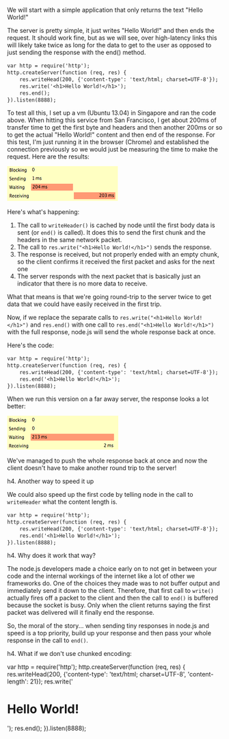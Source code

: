 

We will start with a simple application that only returns the text "Hello World!"

The server is pretty simple, it just writes "Hello World!" and then ends the request. It should work fine, but as we will see, over high-latency links this will likely take twice as long for the data to get to the user as opposed to just sending the response with the end() method.

    var http = require('http');
    http.createServer(function (req, res) { 
        res.writeHead(200, {'content-type': 'text/html; charset=UTF-8'});
        res.write('<h1>Hello World!</h1>');
        res.end();
    }).listen(8888);

To test all this, I set up a vm (Ubuntu 13.04) in Singapore and ran the code above. When hitting this service from San Francisco, I get about 200ms of transfer time to get the first byte and headers and then another 200ms or so to get the actual "Hello World!" content and then end of the response. For this test, I'm just running it in the browser (Chrome) and established the connection previously so we would just be measuring the time to make the request. Here are the results:

![response timing write() and then end()](/img/2013-05-18-small-requests-in-nodejs/write-then-end.png)

Here's what's happening:
1. The call to `writeHeader()` is cached by node until the first body data is sent (or `end()` is called). It does this to send the first chunk and the headers in the same network packet.
2. The call to `res.write("<h1>Hello World!</h1>")` sends the response.
3. The response is received, but not properly ended with an empty chunk, so the client confirms it received the first packet and asks for the next one
4. The server responds with the next packet that is basically just an indicator that there is no more data to receive.

What that means is that we're going round-trip to the server twice to get data that we could have easily received in the first trip.

Now, if we replace the separate calls to `res.write("<h1>Hello World!</h1>")` and `res.end()` with one call to `res.end("<h1>Hello World!</h1>")` with the full response, node.js will send the whole response back at once.

Here's the code:

    var http = require('http');
    http.createServer(function (req, res) { 
        res.writeHead(200, {'content-type': 'text/html; charset=UTF-8'});
        res.end('<h1>Hello World!</h1>');
    }).listen(8888);

When we run this version on a far away server, the response looks a lot better:

![response timing write() and then end()](/img/2013-05-18-small-requests-in-nodejs/just-end.png)

We've managed to push the whole response back at once and now the client doesn't have to make another round trip to the server!

h4. Another way to speed it up

We could also speed up the first code by telling node in the call to `writeHeader` what the content length is.

    var http = require('http');
    http.createServer(function (req, res) { 
        res.writeHead(200, {'content-type': 'text/html; charset=UTF-8'});
        res.end('<h1>Hello World!</h1>');
    }).listen(8888);

h4. Why does it work that way?

The node.js developers made a choice early on to not get in between your code and the internal workings of the internet like a lot of other we frameworks do. One of the choices they made was to not buffer output and immediately send it down to the client. Therefore, that first call to `write()` actually fires off a packet to the client and then the call to `end()` is buffered because the socket is busy. Only when the client returns saying the first packet was delivered will it finally end the response.

So, the moral of the story...  when sending tiny responses in node.js and speed is a top priority, build up your response and then pass your whole response in the call to `end()`.



h4. What if we don't use chunked encoding:


var http = require('http');
http.createServer(function (req, res) { 
    res.writeHead(200, {'content-type': 'text/html; charset=UTF-8', 'content-length': 21});
    res.write('<h1>Hello World!</h1>');
    res.end();
}).listen(8888);

